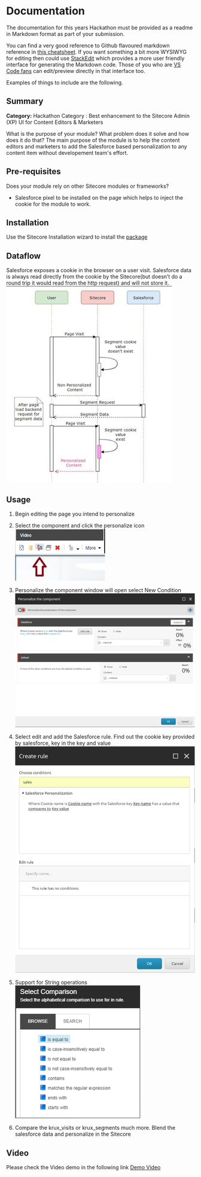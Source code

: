 # Documentation

The documentation for this years Hackathon must be provided as a readme in Markdown format as part of your submission. 

You can find a very good reference to Github flavoured markdown reference in [this cheatsheet](https://github.com/adam-p/markdown-here/wiki/Markdown-Cheatsheet). If you want something a bit more WYSIWYG for editing then could use [StackEdit](https://stackedit.io/app) which provides a more user friendly interface for generating the Markdown code. Those of you who are [VS Code fans](https://code.visualstudio.com/docs/languages/markdown#_markdown-preview) can edit/preview directly in that interface too.

Examples of things to include are the following.

## Summary

**Category:** Hackathon Category :
Best enhancement to the Sitecore Admin (XP) UI for Content Editors & Marketers

What is the purpose of your module? What problem does it solve and how does it do that?
The main purpose of the module is to help the content editors and marketers to add the Salesforce based personalization to any content item without developement team's effort.

## Pre-requisites

Does your module rely on other Sitecore modules or frameworks?

- Salesforce pixel to be installed on the page which helps to inject the cookie for the module to work.

## Installation
Use the Sitecore Installation wizard to install the [package](https://github.com/Sitecore-Hackathon/2019-Sitecorian/blob/master/sc.package/Salesforce%20Personalization-v1.0.zip)

## Dataflow

Salesforce exposes a cookie in the browser on a user visit. Salesforce data is always read directly from the cookie by the Sitecore(but doesn’t do a round trip it would read from the http request) and will not store it.
![Data Flow](https://github.com/Sitecore-Hackathon/2019-Sitecorian/blob/master/documentation/images/1.png)

## Usage

1. Begin editing the page you intend to personalize

2. Select the component and click the personalize icon
![Edit component](https://github.com/Sitecore-Hackathon/2019-Sitecorian/blob/master/documentation/images/2.png)

3. Personalize the component window will open select New Condition
![Personalize component](https://github.com/Sitecore-Hackathon/2019-Sitecorian/blob/master/documentation/images/4.png)

4. Select edit and add the Salesforce rule. Find out the cookie key provided by salesforce, key in the key and value 
![Salesforce rules](https://github.com/Sitecore-Hackathon/2019-Sitecorian/blob/master/documentation/images/5.png)

5. Support for String operations
![String operations](https://github.com/Sitecore-Hackathon/2019-Sitecorian/blob/master/documentation/images/6.png)

6. Compare the krux_visits or krux_segments much more. Blend the salesforce data and personalize in the Sitecore

## Video

Please check the Video demo in the following link
[Demo Video](https://github.com/Sitecore-Hackathon/2019-Sitecorian/blob/master/documentation/demovideo.zip)
